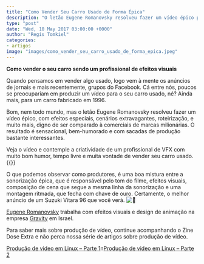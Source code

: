 ```yaml
---
title: "Como Vender Seu Carro Usado de Forma Épica"
description: "O letão Eugene Romanovsky resolveu fazer um vídeo épico para vender seu carro usado e conseguiu milhões de propostas de compra."
type: "post"
date: "Wed, 10 May 2017 03:00:00 +0000"
author: "Regis Tomkiel"
categories: 
- artigos
image: "images/como_vender_seu_carro_usado_de_forma_epica.jpeg"
---
```


**Como vender o seu carro sendo um profissional de efeitos visuais**


Quando pensamos em vender algo usado, logo vem à mente os anúncios de jornais e mais recentemente, grupos do Facebook. Cá entre nós, poucos se preocupariam em produzir um vídeo para o seu carro usado, né? Ainda mais, para um carro fabricado em 1996.


Bom, nem todo mundo, mas o letão Eugene Romanovsky resolveu fazer um vídeo épico, com efeitos especiais, cenários extravagantes, roteirização, e muito mais, digno de ser comparado à comerciais de marcas milionárias. O resultado é sensacional, bem-humorado e com sacadas de produção bastante interessantes.


Veja o vídeo e contemple a criatividade de um profissional de VFX com muito bom humor, tempo livre e muita vontade de vender seu carro usado.
{{<youtube url="https://www.youtube.com/embed/MP06gvFWW64">}}


O que podemos observar como produtores, é uma boa mistura entre a sonorização épica, que é responsável pelo tom do filme, efeitos visuais, composição de cena que segue a mesma linha da sonorização e uma montagem ritmada, que fecha com chave de ouro. Certamente, o melhor anúncio de um Suzuki Vitara 96 que você verá. ![🙂](https://s.w.org/images/core/emoji/12.0.0-1/72x72/1f642.png)


[Eugene Romanovsky](https://www.facebook.com/eugene.romanovsky) trabalha com efeitos visuais e design de animação na empresa [Gravity](https://www.facebook.com/GravityCreativeSpace/) em Israel.


Para saber mais sobre produção de vídeo, continue acompanhando o Zine Dose Extra e não perca nossa série de artigos sobre produção de vídeo.


[Produção de video em Linux – Parte 1](http://blog.doseextra.com/revista/producao-de-videos-no-linux-parte-1/)n[Produção de video em Linux – Parte 2](http://blog.doseextra.com/revista/producao-de-videos-no-linux-parte-2/)

